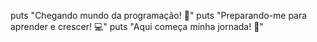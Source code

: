 puts "Chegando mundo da programação! 🚀"
puts "Preparando-me para aprender e crescer! 💻"
puts "Aqui começa minha jornada! 🌱"
